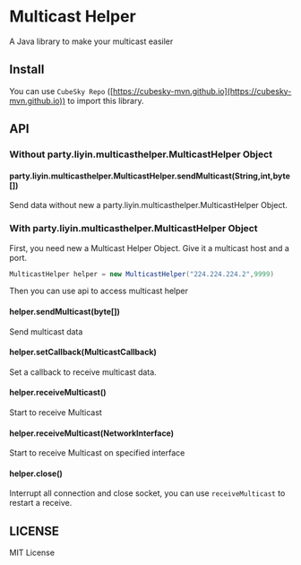 # Multicast Helper
A Java library to make your multicast easiler

## Install
You can use `CubeSky Repo` ([https://cubesky-mvn.github.io](https://cubesky-mvn.github.io)) to import this library.

## API
### Without party.liyin.multicasthelper.MulticastHelper Object
#### party.liyin.multicasthelper.MulticastHelper.sendMulticast(String,int,byte[])
Send data without new a party.liyin.multicasthelper.MulticastHelper Object.

### With party.liyin.multicasthelper.MulticastHelper Object
First, you need new a Multicast Helper Object. Give it a multicast host and a port.

```java
MulticastHelper helper = new MulticastHelper("224.224.224.2",9999)
```

Then you can use api to access multicast helper

#### helper.sendMulticast(byte[])
Send multicast data

#### helper.setCallback(MulticastCallback)
Set a callback to receive multicast data.

#### helper.receiveMulticast()
Start to receive Multicast

#### helper.receiveMulticast(NetworkInterface)
Start to receive Multicast on specified interface

#### helper.close()
Interrupt all connection and close socket, you can use `receiveMulticast` to restart a receive.

## LICENSE
MIT License